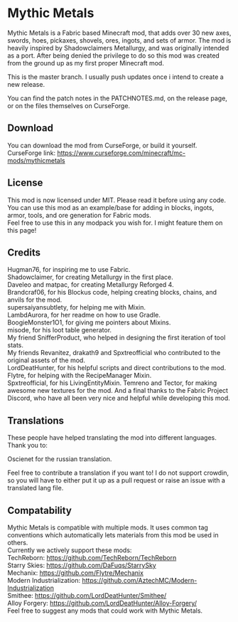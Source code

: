 # Mythic Metals

Mythic Metals is a Fabric based Minecraft mod, that adds over 30 new axes, swords, hoes, pickaxes, shovels, ores, ingots, and sets of armor. 
The mod is heavily inspired by Shadowclaimers Metallurgy, and was originally intended as a port. After being denied the privilege to do so this mod was created from the ground up as my first proper Minecraft mod.  

This is the master branch. I usually push updates once i intend to create a new release.

You can find the patch notes in the PATCHNOTES.md, on the release page, or on the files themselves on CurseForge.

## Download

You can download the mod from CurseForge, or build it yourself.  
CurseForge link:
https://www.curseforge.com/minecraft/mc-mods/mythicmetals

## License

This mod is now licensed under MIT. Please read it before using any code.  
You can use this mod as an example/base for adding in blocks, ingots, armor, tools, and ore generation for Fabric mods.  
Feel free to use this in any modpack you wish for. I might feature them on this page!  

## Credits

Hugman76, for inspiring me to use Fabric.  
Shadowclaimer, for creating Metallurgy in the first place.  
Daveleo and matpac, for creating Metallurgy Reforged 4.  
Brandcraf06, for his Blockus code, helping creating blocks, chains, and anvils for the mod.  
supersaiyansubtlety, for helping me with Mixin.  
LambdAurora, for her readme on how to use Gradle.  
BoogieMonster1O1, for giving me pointers about Mixins.  
misode, for his loot table generator.  
My friend SnifferProduct, who helped in designing the first iteration of tool stats.  
My friends Revanitez, drakath9 and Spxtreofficial who contributed to the original assets of the mod.  
LordDeatHunter, for his helpful scripts and direct contributions to the mod.  
Flytre, for helping with the RecipeManager Mixin.  
Spxtreofficial, for his LivingEntityMixin.
Temreno and Tector, for making awesome new textures for the mod.
And a final thanks to the Fabric Project Discord, who have all been very nice and helpful while developing this mod.  

## Translations  
These people have helped translating the mod into different languages. Thank you to:  

Oscienet for the russian translation.  

Feel free to contribute a translation if you want to! I do not support crowdin, so you will have to either put it up as a pull request or raise an issue with a translated lang file.
  


## Compatability  
Mythic Metals is compatible with multiple mods. It uses common tag conventions which automatically lets materials from this mod be used in others.  
Currently we actively support these mods:  
TechReborn: https://github.com/TechReborn/TechReborn  
Starry Skies: https://github.com/DaFuqs/StarrySky  
Mechanix: https://github.com/Flytre/Mechanix  
Modern Industrialization: https://github.com/AztechMC/Modern-Industrialization  
Smithee: https://github.com/LordDeatHunter/Smithee/    
Alloy Forgery: https://github.com/LordDeatHunter/Alloy-Forgery/  
Feel free to suggest any mods that could work with Mythic Metals.  